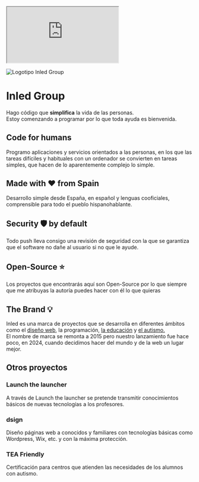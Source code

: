 <iframe src="https://new.inled.es/countdown"></iframe>  

![Logotipo Inled Group](https://inled.es/wp-content/uploads/2024/11/inled-logo-full-300x169.png)
# Inled Group
Hago código que **simplifica** la vida de las personas.  
Estoy comenzando a programar por lo que toda ayuda es bienvenida.  

## Code for humans
Programo aplicaciones y servicios orientados a las personas, en los que las tareas difíciles y habituales con un ordenador se convierten en tareas simples, que hacen de lo aparentemente complejo lo simple.  

## Made with ❤️ from Spain
Desarrollo simple desde España, en español y lenguas cooficiales, comprensible para todo el pueblo hispanohablante.

## Security 🛡️ by default
Todo push lleva consigo una revisión de seguridad con la que se garantiza que el software no dañe al usuario si no que le ayude.

## Open-Source ⭐
Los proyectos que encontrarás aquí son Open-Source por lo que siempre que me atribuyas la autoría puedes hacer con él lo que quieras

## The Brand 💡
Inled es una marca de proyectos que se desarrolla en diferentes ámbitos como el [diseño web](https://inled.es/dsign), la programación, [la educación](https://inled.es/ltl) y [el autismo.](teafriendly.es)  
El nombre de marca se remonta a 2015 pero nuestro lanzamiento fue hace poco, en 2024, cuando decidimos hacer del mundo y de la web un lugar mejor.

## Otros proyectos
### Launch the launcher
A través de Launch the launcher se pretende transmitir conocimientos básicos de nuevas tecnologías a los profesores.  

### dsign
Diseño páginas web a conocidos y familiares con tecnologías básicas como Wordpress, Wix, etc. y con la máxima protección.  

### TEA Friendly
Certificación para centros que atienden las necesidades de los alumnos con autismo.
